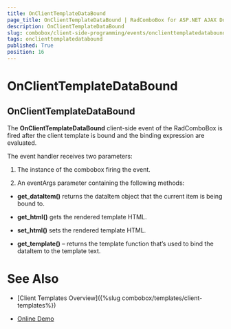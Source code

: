 ```yaml
---
title: OnClientTemplateDataBound
page_title: OnClientTemplateDataBound | RadComboBox for ASP.NET AJAX Documentation
description: OnClientTemplateDataBound
slug: combobox/client-side-programming/events/onclienttemplatedatabound
tags: onclienttemplatedatabound
published: True
position: 16
---
```


# OnClientTemplateDataBound



## OnClientTemplateDataBound

The **OnClientTemplateDataBound** client-side event of the RadComboBox is fired after the client template is bound and the binding expression are evaluated.

The event handler receives two parameters:

1. The instance of the combobox firing the event.

1. An eventArgs parameter containing the following methods:

* **get_dataItem()** returns the dataItem object that the current item is being bound to.

* **get_html()** gets the rendered template HTML.

* **set_html()** sets the rendered template HTML.

* **get_template()** – returns the template function that’s used to bind the dataItem to the template text.

# See Also

 * [Client Templates Overview]({%slug combobox/templates/client-templates%})

 * [Online Demo](https://demos.telerik.com/aspnet-ajax-beta/combobox/examples/functionality/clienttemplates/defaultcs.aspx)
